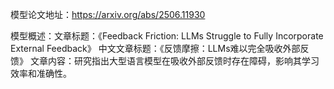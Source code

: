 模型论文地址：https://arxiv.org/abs/2506.11930

模型概述：文章标题：《Feedback Friction: LLMs Struggle to Fully Incorporate External Feedback》
中文文章标题：《反馈摩擦：LLMs难以完全吸收外部反馈》
文章内容：研究指出大型语言模型在吸收外部反馈时存在障碍，影响其学习效率和准确性。
